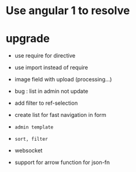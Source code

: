 # Use angular 1 to resolve

# upgrade
* use require for directive
* use import instead of require
* image field with upload (processing...)

* bug : list in admin not update

* add filter to ref-selection

* create list for fast navigation in form

* `admin template`

* `sort, filter`

* websocket

* support for arrow function for json-fn

